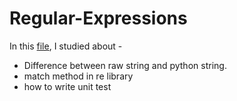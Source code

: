 # Regular-Expressions

In this [file](https://github.com/hardikkamboj/Regular-Expressions/blob/main/RegularExpressionOperations-match.ipynb), I studied about - 
  - Difference between raw string and python string. 
  - match method in re library
  - how to write unit test 
